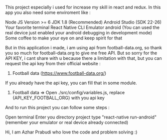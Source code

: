 This project especially i used for increase my skill in react and redux. In this app you also need some enviroment like :

Node JS Version >= 6
JDK 1.8 (Recommended)
Android Studio (SDK 22-26)
Your favorite terminal
React Native CLI
Emulator android (You can used the real device just enabled your android debugging in development mode)
Some coffee to make your eye on and keep spirit for that

But in this application i made, i am using api from football-data.org, so thank you so much for football-data.org to give me free API. But so sorry for the API KEY, i cant share with u because there a limitation with that, but you can request the api key from their official website :

1. Football data (https://www.football-data.org/)

If you already have the api key, you can fill that in some module.

1. Football data => Open ./src/config/variables.js, replace {API_KEY_FOOTBALL_ORG} with you api key

And to run this project you can follow some steps :

Open terminal
Enter you directory project
type "react-native run-android" (remember your emulator or real device already connected)

Hi, I am Azhar Prabudi who love the code and problem solving :)
